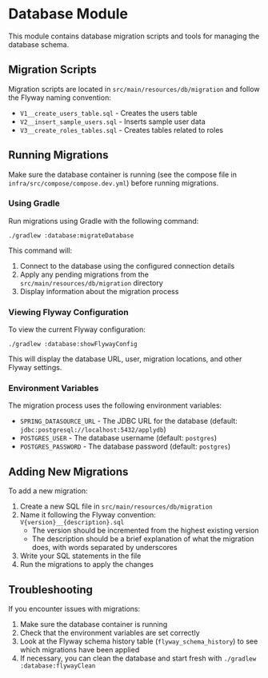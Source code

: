 # Database Module

This module contains database migration scripts and tools for managing the database schema.

## Migration Scripts

Migration scripts are located in `src/main/resources/db/migration` and follow the Flyway naming convention:

- `V1__create_users_table.sql` - Creates the users table
- `V2__insert_sample_users.sql` - Inserts sample user data
- `V3__create_roles_tables.sql` - Creates tables related to roles

## Running Migrations

Make sure the database container is running (see the compose file in `infra/src/compose/compose.dev.yml`) before running migrations.

### Using Gradle

Run migrations using Gradle with the following command:

```
./gradlew :database:migrateDatabase
```

This command will:
1. Connect to the database using the configured connection details
2. Apply any pending migrations from the `src/main/resources/db/migration` directory
3. Display information about the migration process

### Viewing Flyway Configuration

To view the current Flyway configuration:

```
./gradlew :database:showFlywayConfig
```

This will display the database URL, user, migration locations, and other Flyway settings.

### Environment Variables

The migration process uses the following environment variables:

- `SPRING_DATASOURCE_URL` - The JDBC URL for the database (default: `jdbc:postgresql://localhost:5432/applydb`)
- `POSTGRES_USER` - The database username (default: `postgres`)
- `POSTGRES_PASSWORD` - The database password (default: `postgres`)

## Adding New Migrations

To add a new migration:

1. Create a new SQL file in `src/main/resources/db/migration`
2. Name it following the Flyway convention: `V{version}__{description}.sql`
   - The version should be incremented from the highest existing version
   - The description should be a brief explanation of what the migration does, with words separated by underscores
3. Write your SQL statements in the file
4. Run the migrations to apply the changes

## Troubleshooting

If you encounter issues with migrations:

1. Make sure the database container is running
2. Check that the environment variables are set correctly
3. Look at the Flyway schema history table (`flyway_schema_history`) to see which migrations have been applied
4. If necessary, you can clean the database and start fresh with `./gradlew :database:flywayClean`

